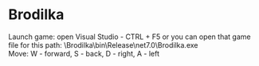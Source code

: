 # Brodilka

Launch game: open Visual Studio - CTRL + F5 or you can open that game file for this path: \Brodilka\bin\Release\net7.0\Brodilka.exe
<br /> Move: W - forward, S - back, D - right, A - left
